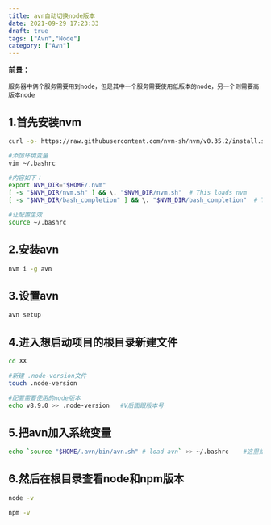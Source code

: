 ```yaml
---
title: avn自动切换node版本
date: 2021-09-29 17:23:33
draft: true
tags: ["Avn","Node"]
category: ["Avn"]
---
```


**前景：**

`服务器中俩个服务需要用到node，但是其中一个服务需要使用低版本的node，另一个则需要高版本node`


## 1.首先安装nvm
```bash
curl -o- https://raw.githubusercontent.com/nvm-sh/nvm/v0.35.2/install.sh | bash

#添加环境变量
vim ~/.bashrc

#内容如下：
export NVM_DIR="$HOME/.nvm"
[ -s "$NVM_DIR/nvm.sh" ] && \. "$NVM_DIR/nvm.sh"  # This loads nvm
[ -s "$NVM_DIR/bash_completion" ] && \. "$NVM_DIR/bash_completion"  # This loads nvm bash_completion

#让配置生效
source ~/.bashrc
```

## 2.安装avn
```bash
nvm i -g avn
```

## 3.设置avn
```bash
avn setup
```

## 4.进入想启动项目的根目录新建文件
```bash
cd XX

#新建 .node-version文件
touch .node-version

#配置需要使用的node版本
echo v8.9.0 >> .node-version   #V后面跟版本号
```

## 5.把avn加入系统变量
```bash
echo `source "$HOME/.avn/bin/avn.sh" # load avn` >> ~/.bashrc    #这里如果是zshrc的话自行更改
```

## 6.然后在根目录查看node和npm版本
```bash
node -v

npm -v
```
